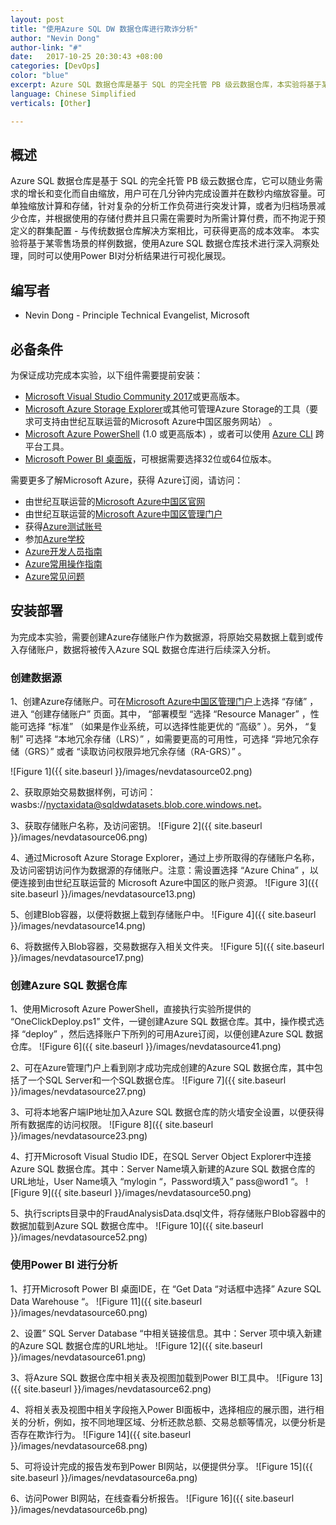 ```yaml
---
layout: post
title: "使用Azure SQL DW 数据仓库进行欺诈分析"
author: "Nevin Dong"
author-link: "#"
date:   2017-10-25 20:30:43 +08:00
categories: [DevOps]
color: "blue"
excerpt: Azure SQL 数据仓库是基于 SQL 的完全托管 PB 级云数据仓库，本实验将基于某零售场景的样例数据，使用Azure SQL 数据仓库技术进行深入洞察处理，同时可以使用Power BI对分析结果进行可视化展现。
language: Chinese Simplified
verticals: [Other]

---
```



## 概述 ##

Azure SQL 数据仓库是基于 SQL 的完全托管 PB 级云数据仓库，它可以随业务需求的增长和变化而自由缩放，用户可在几分钟内完成设置并在数秒内缩放容量。可单独缩放计算和存储，针对复杂的分析工作负荷进行突发计算，或者为归档场景减少仓库，并根据使用的存储付费并且只需在需要时为所需计算付费，而不拘泥于预定义的群集配置 - 与传统数据仓库解决方案相比，可获得更高的成本效率。
本实验将基于某零售场景的样例数据，使用Azure SQL 数据仓库技术进行深入洞察处理，同时可以使用Power BI对分析结果进行可视化展现。

## 编写者 ##

- Nevin Dong - Principle Technical Evangelist, Microsoft


## 必备条件 ##

为保证成功完成本实验，以下组件需要提前安装：
- [Microsoft Visual Studio Community 2017](https://www.visualstudio.com/vs/community/)或更高版本。
- [Microsoft Azure Storage Explorer](https://azure.microsoft.com/en-us/features/storage-explorer/)或其他可管理Azure Storage的工具（要求可支持由世纪互联运营的Microsoft Azure中国区服务网站） 。
- [Microsoft Azure PowerShell](https://docs.microsoft.com/en-us/powershell/azure/overview?view=azurermps-4.3.1) (1.0 或更高版本) ，或者可以使用 [Azure CLI](https://azure.microsoft.com/en-us/documentation/articles/xplat-cli-install/) 跨平台工具。
- [Microsoft Power BI 桌面版](https://www.microsoft.com/en-us/download/details.aspx?id=45331)，可根据需要选择32位或64位版本。
 
需要更多了解Microsoft Azure，获得 Azure订阅，请访问：
- 由世纪互联运营的[Microsoft Azure中国区官网](https://www.azure.cn/pricing/1rmb-trial-full/)
- 由世纪互联运营的[Microsoft Azure中国区管理门户](https://portal.azure.cn/)
- 获得[Azure测试账号](https://www.azure.cn/pricing/1rmb-trial-full/)
- 参加[Azure学校](https://school.azure.cn/)
- [Azure开发人员指南](https://azure.microsoft.com/zh-cn/campaigns/developer-guide/)
- [Azure常用操作指南](https://docs.azure.cn/zh-cn/articles/)
- [Azure常见问题](https://www.azure.cn/support/faq/)


## 安装部署 ##

为完成本实验，需要创建Azure存储账户作为数据源，将原始交易数据上载到或传入存储账户，数据将被传入Azure SQL 数据仓库进行后续深入分析。

### 创建数据源 ###

1、创建Azure存储账户。可在[Microsoft Azure中国区管理门户](https://portal.azure.cn/)上选择 “存储” ，进入 “创建存储账户” 页面。其中， “部署模型 “选择 “Resource Manager” ，性能可选择 “标准” （如果是作业系统，可以选择性能更优的 “高级” ）。另外， “复制” 可选择 “本地冗余存储（LRS）” ，如需要更高的可用性，可选择 “异地冗余存储（GRS）” 或者 “读取访问权限异地冗余存储（RA-GRS）” 。

![Figure 1]({{ site.baseurl }}/images/nevdatasource02.png)

2、获取原始交易数据样例，可访问：wasbs://nyctaxidata@sqldwdatasets.blob.core.windows.net。

3、获取存储账户名称，及访问密钥。
![Figure 2]({{ site.baseurl }}/images/nevdatasource06.png)

4、通过Microsoft Azure Storage Explorer，通过上步所取得的存储账户名称，及访问密钥访问作为数据源的存储账户。注意：需设置选择 “Azure China” ，以便连接到由世纪互联运营的 Microsoft Azure中国区的账户资源。
![Figure 3]({{ site.baseurl }}/images/nevdatasource13.png)

5、创建Blob容器，以便将数据上载到存储账户中。
![Figure 4]({{ site.baseurl }}/images/nevdatasource14.png)

6、将数据传入Blob容器，交易数据存入相关文件夹。
![Figure 5]({{ site.baseurl }}/images/nevdatasource17.png)



### 创建Azure SQL 数据仓库 ###

1、使用Microsoft Azure PowerShell，直接执行实验所提供的 “OneClickDeploy.ps1” 文件，一键创建Azure SQL 数据仓库。其中，操作模式选择 “deploy” ，然后选择账户下所列的可用Azure订阅，以便创建Azure SQL 数据仓库。
![Figure 6]({{ site.baseurl }}/images/nevdatasource41.png)


2、可在Azure管理门户上看到刚才成功完成创建的Azure SQL 数据仓库，其中包括了一个SQL Server和一个SQL数据仓库。
![Figure 7]({{ site.baseurl }}/images/nevdatasource27.png)

3、可将本地客户端IP地址加入Azure SQL 数据仓库的防火墙安全设置，以便获得所有数据库的访问权限。
![Figure 8]({{ site.baseurl }}/images/nevdatasource23.png)

4、打开Microsoft Visual Studio IDE，在SQL Server Object Explorer中连接Azure SQL 数据仓库。其中：Server Name填入新建的Azure SQL 数据仓库的URL地址，User Name填入 “mylogin “，Password填入” pass@word1 “。
![Figure 9]({{ site.baseurl }}/images/nevdatasource50.png)

5、执行scripts目录中的FraudAnalysisData.dsql文件，将存储账户Blob容器中的数据加载到Azure SQL 数据仓库中。
![Figure 10]({{ site.baseurl }}/images/nevdatasource52.png)

### 使用Power BI 进行分析 ###

1、打开Microsoft Power BI 桌面IDE，在 “Get Data “对话框中选择” Azure SQL Data Warehouse “。
![Figure 11]({{ site.baseurl }}/images/nevdatasource60.png)

2、设置” SQL Server Database “中相关链接信息。其中：Server 项中填入新建的Azure SQL 数据仓库的URL地址。
![Figure 12]({{ site.baseurl }}/images/nevdatasource61.png)

3、将Azure SQL 数据仓库中相关表及视图加载到Power BI工具中。
![Figure 13]({{ site.baseurl }}/images/nevdatasource62.png)

4、将相关表及视图中相关字段拖入Power BI面板中，选择相应的展示图，进行相关的分析，例如，按不同地理区域、分析还款总额、交易总额等情况，以便分析是否存在欺诈行为。
![Figure 14]({{ site.baseurl }}/images/nevdatasource68.png)

5、可将设计完成的报告发布到Power BI网站，以便提供分享。
![Figure 15]({{ site.baseurl }}/images/nevdatasource6a.png)

6、访问Power BI网站，在线查看分析报告。
![Figure 16]({{ site.baseurl }}/images/nevdatasource6b.png)



